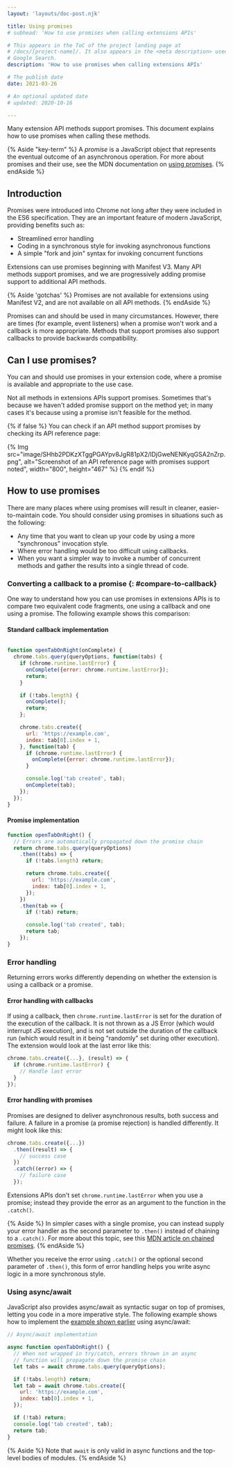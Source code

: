 ```yaml
---
layout: 'layouts/doc-post.njk'

title: Using promises
# subhead: 'How to use promises when calling extensions APIs'

# This appears in the ToC of the project landing page at
# /docs/[project-name]/. It also appears in the <meta description> used in 
# Google Search.
description: 'How to use promises when calling extensions APIs'

# The publish date
date: 2021-03-26

# An optional updated date
# updated: 2020-10-16

---
```


Many extension API methods support promises.  This document explains how to use promises when
calling these methods.

{% Aside "key-term" %}
A *promise* is a JavaScript object that represents the eventual outcome of an asynchronous
operation. For more about promises and their use, see the MDN documentation on
[using promises][mdn-promises].
{% endAside %}

## Introduction

Promises were introduced into Chrome not long after they were included in the ES6 specification.
They are an important feature of modern JavaScript, providing benefits such as:

* Streamlined error handling
* Coding in a synchronous style for invoking asynchronous functions
* A simple "fork and join" syntax for invoking concurrent functions

Extensions can use promises beginning with Manifest V3. Many API methods support promises, and we
are progressively adding promise support to additional API methods.

{% Aside 'gotchas' %}
Promises are not available for extensions using Manifest V2, and are not available on all API methods.
{% endAside  %}

Promises can and should be used in many circumstances. However, there are times (for example, event
listeners) when a promise won't work and a callback is more appropriate. Methods that support
promises also support callbacks to provide backwards compatibility.

## Can I use promises?

You can and should use promises in your extension code, where a promise is available and appropriate
to the use case.

Not all methods in extensions APIs support promises. Sometimes that's because we haven't added
promise support on the method yet; in many cases it's because using a promise isn't feasible for the
method.

{% if false %}
You can check if an API method support promises by checking its API reference page:

{% Img src="image/SHhb2PDKzXTggPGAYpv8JgR81pX2/lDjGweNENKyqGSA2nZrp.png", alt="Screenshot of an API
reference page with promises support noted", width="800", height="467" %}
{% endif %}

## How to use promises

There are many places where using promises will result in cleaner, easier-to-maintain code. You
should consider using promises in situations such as the following:

* Any time that you want to clean up your code by using a more "synchronous" invocation style.
* Where error handling would be too difficult using callbacks.
* When you want a simpler way to invoke a number of concurrent methods and gather the results into a single thread of code.

### Converting a callback to a promise {: #compare-to-callback}

One way to understand how you can use promises in extensions APIs is to compare two equivalent code
fragments, one using a callback and one using a promise. The following example shows this
comparison:

<!--
// --- Standard callback implementation ---
// --- Promise implementation ---
-->

#### Standard callback implementation

```js

function openTabOnRight(onComplete) {
  chrome.tabs.query(queryOptions, function(tabs) {
    if (chrome.runtime.lastError) {
      onComplete({error: chrome.runtime.lastError});
      return;
    }

    if (!tabs.length) {
      onComplete();
      return;
    };

    chrome.tabs.create({
      url: 'https://example.com',
      index: tab[0].index + 1,
    }, function(tab) {
      if (chrome.runtime.lastError) {
        onComplete({error: chrome.runtime.lastError});
      }

      console.log('tab created', tab);
      onComplete(tab);
    });
  });
}
```

#### Promise implementation

```js
function openTabOnRight() {
  // Errors are automatically propagated down the promise chain
  return chrome.tabs.query(queryOptions)
    .then((tabs) => {
      if (!tabs.length) return;

      return chrome.tabs.create({
        url: 'https://example.com',
        index: tab[0].index + 1,
      });
    })
    .then(tab => {
      if (!tab) return;

      console.log('tab created', tab);
      return tab;
    });
}
```


### Error handling

Returning errors works differently depending on whether the extension is using a callback or a
promise.

#### Error handling with callbacks

If using a callback, then `chrome.runtime.lastError` is set for the duration of the execution of the
callback. It is not thrown as a JS Error (which would interrupt JS execution), and is not set
outside the duration of the callback run (which would result in it being "randomly" set during other
execution).  The extension would look at the last error like this:

```js
chrome.tabs.create({...}, (result) => {
  if (chrome.runtime.lastError) {
    // Handle last error
  }
});
```

#### Error handling with promises

Promises are designed to deliver asynchronous results, both success and failure.  A failure in a
promise (a promise rejection) is handled differently.  It might look like this:

```js
chrome.tabs.create({...})
  .then((result) => {
    // success case
  })
  .catch((error) => {
    // failure case
  });
```

Extensions APIs don't set `chrome.runtime.lastError` when you use a promise; instead they provide
the error as an argument to the function in the `.catch()`.

{% Aside %}
In simpler cases with a single promise, you can instead supply your error handler as the second
parameter to `.then()` instead of chaining to a `.catch()`. For more about this topic, see this [MDN
article on chained promises][mdn-promise-chain].
{% endAside %}

Whether you receive the error using `.catch()` or the optional second parameter of `.then()`,
this form of error handling helps you write async logic in a more synchronous style.

### Using async/await

JavaScript also provides async/await as syntactic sugar on top of promises, letting you code in a more
imperative style. The following example shows how to implement the [example shown
earlier](#compare-to-callback) using async/await:

```js
// Async/await implementation

async function openTabOnRight() {
  // When not wrapped in try/catch, errors thrown in an async
  // function will propagate down the promise chain
  let tabs = await chrome.tabs.query(queryOptions);

  if (!tabs.length) return;
  let tab = await chrome.tabs.create({
    url: 'https://example.com',
    index: tab[0].index + 1,
  });

  if (!tab) return;
  console.log('tab created', tab);
  return tab;
}
```

{% Aside %}
Note that `await` is only valid in async functions and the top-level bodies of modules.
{% endAside %}

[mdn-promise-chain]: https://developer.mozilla.org/en-US/docs/Web/JavaScript/Reference/Global_Objects/Promise#chained_promises
[mdn-promises]: https://developer.mozilla.org/en-US/docs/Web/JavaScript/Guide/Using_promises
